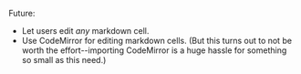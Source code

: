 
Future:

 * Let users edit *any* markdown cell.
 * Use CodeMirror for editing markdown cells.  (But this turns out to not be
   worth the effort--importing CodeMirror is a huge hassle for something so
   small as this need.)
